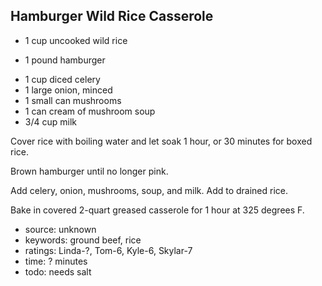 Hamburger Wild Rice Casserole
-----------------------------

- 1 cup uncooked wild rice
<!-- -->
- 1 pound hamburger
<!-- -->
- 1 cup diced celery
- 1 large onion, minced
- 1 small can mushrooms
- 1 can cream of mushroom soup
- 3/4 cup milk

Cover rice with boiling water and let soak 1 hour, or 30 minutes for
boxed rice.

Brown hamburger until no longer pink.

Add celery, onion, mushrooms, soup, and milk.  Add to drained rice.

Bake in covered 2-quart greased casserole for 1 hour at 325 degrees F.

- source: unknown
- keywords: ground beef, rice
- ratings: Linda-?, Tom-6, Kyle-6, Skylar-7
- time: ? minutes
- todo: needs salt
